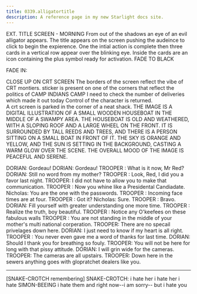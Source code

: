 ```yaml
---
title: 0339.alligatortitle
description: A reference page in my new Starlight docs site.
---
```

EXT. TITLE SCREEN - MORNING
From out of the shadows an eye of an evil alligator appears. The title appears on the screen pushing the audeince to click to begin the expierence. 
One the intial action is complete then three cards in a vertical row appear over the blinking eye. Inside the cards are an icon containing the plus symbol ready for activation.
FADE TO BLACK

FADE IN:

CLOSE UP ON CRT SCREEN
The borders of the screen reflect the vibe of CRT montiers. sticker is present on one of the corners that reflect the politics of CAMP INDIANS
CAMP
I need to check the number of deliveries which made it out today
Control of the character is returned.   
A crt screen is parked in the corner of a neat shack.
THE IMAGE IS A DIGITAL ILLUSTRATION OF A SMALL WOODEN HOUSEBOAT IN THE MIDDLE OF A SWAMPY AREA. THE HOUSEBOAT IS OLD AND WEATHERED, WITH A SLOPING ROOF AND A LARGE WHEEL ON THE FRONT. IT IS SURROUNDED BY TALL REEDS AND TREES, AND THERE IS A PERSON SITTING ON A SMALL BOAT IN FRONT OF IT. THE SKY IS ORANGE AND YELLOW, AND THE SUN IS SETTING IN THE BACKGROUND, CASTING A WARM GLOW OVER THE SCENE. THE OVERALL MOOD OF THE IMAGE IS PEACEFUL AND SERENE.

DORIAN: Gordeau!
DORIAN: Gordeau!
TROOPER : What is it now, Mr Red?
DORIAN: Still no word from my mother?
TROOPER : Look, Red, I did you a favor last night.
TROOPER: I did not have to allow you to make that communication.
TROOPER : Now you whine like a Presidental Candiadate.
Nicholas: You are the one with the passwords.
TROOPER : Incoming face times are at four.
TROOPER : Got it?
Nicholas: Sure.
TROOPER : Bravo.
DORIAN: Fill yourself with greater understanding one more time.
TROOPER : Realize the truth, boy beautiful.
TROOPER : Notice any O'keefees on these fabulous walls
TROOPER : You are not standing in the middle of your mother's multi national corperation. 
TROOPER: There are no specail privelages down here.
DORIAN: I just need to know if my heart is all right.
TROOPER : You never even gave me a word of thanks for last time.
DORIAN: Should I thank you for breathing so fouly. 
TROOPER: You will not be here for long with that pissy attitude.
DORIAN: I will grin wide for the cameras.
TROOPER: The cameras are all upstairs.
TROOPER: Down here in the sewers anything goes with glopratchet dealers like you. 

----- 
[SNAKE-CROTCH remembering]
SNAKE-CROTCH: i hate her
 i hate her
 i hate SIMON-BEEING
 i hate them
 and right now--i am 
sorry-- but i hate you